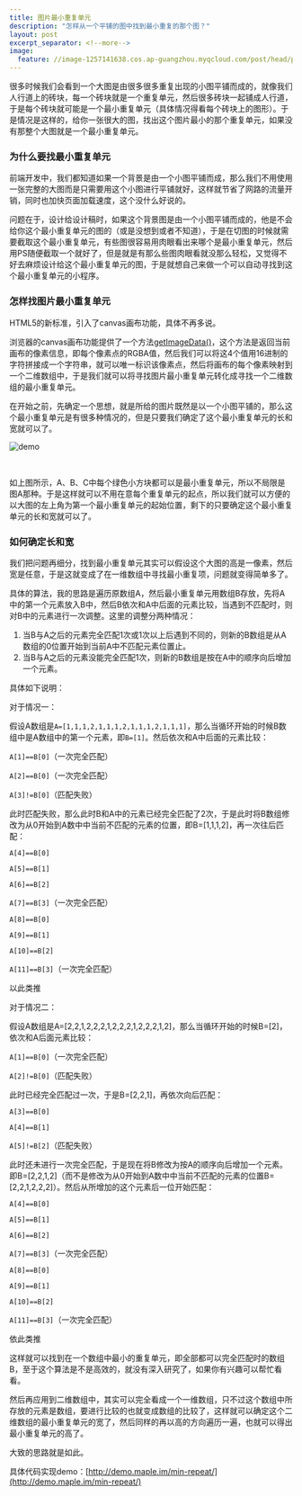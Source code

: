 ```yaml
---
title: 图片最小重复单元
description: "怎样从一个平铺的图中找到最小重复的那个图？"
layout: post
excerpt_separator: <!--more-->
image:
  feature: //image-1257141638.cos.ap-guangzhou.myqcloud.com/post/head/photo-1493407192204-530f0ce3d3d2.jpeg
---
```


很多时候我们会看到一个大图是由很多很多重复出现的小图平铺而成的，就像我们人行道上的砖块，每一个砖块就是一个重复单元，然后很多砖块一起铺成人行道，于是每个砖块就可能是一个最小重复单元（具体情况得看每个砖块上的图形）。于是情况是这样的，给你一张很大的图，找出这个图片最小的那个重复单元，如果没有那整个大图就是一个最小重复单元。

<!--more-->

### 为什么要找最小重复单元

前端开发中，我们都知道如果一个背景是由一个小图平铺而成，那么我们不用使用一张完整的大图而是只需要用这个小图进行平铺就好，这样就节省了网路的流量开销，同时也加快页面加载速度，这个没什么好说的。

问题在于，设计给设计稿时，如果这个背景图是由一个小图平铺而成的，他是不会给你这个最小重复单元的图的（或是没想到或者不知道），于是在切图的时候就需要截取这个最小重复单元，有些图很容易用肉眼看出来哪个是最小重复单元，然后用PS随便截取一个就好了，但是就是有那么些图肉眼看就没那么轻松，又觉得不好去麻烦设计给这个最小重复单元的图，于是就想自己来做一个可以自动寻找到这个最小重复单元的小程序。

### 怎样找图片最小重复单元

HTML5的新标准，引入了canvas画布功能，具体不再多说。

浏览器的canvas画布功能提供了一个方法[getImageData()](http://www.w3school.com.cn/tags/canvas_getimagedata.asp)，这个方法是返回当前画布的像素信息，即每个像素点的RGBA值，然后我们可以将这4个值用16进制的字符拼接成一个字符串，就可以唯一标识该像素点，然后将画布的每个像素映射到一个二维数组中，于是我们就可以将寻找图片最小重复单元转化成寻找一个二维数组的最小重复单元。

在开始之前，先确定一个思想，就是所给的图片既然是以一个小图平铺的，那么这个最小重复单元是有很多种情况的，但是只要我们确定了这个最小重复单元的长和宽就可以了。

![demo](https://image-1257141638.cos.ap-guangzhou.myqcloud.com/post/mini-repeat-01.jpg)

 

如上图所示，A、B、C中每个绿色小方块都可以是最小重复单元，所以不局限是图A那种。于是这样就可以不用在意每个重复单元的起点，所以我们就可以方便的以大图的左上角为第一个最小重复单元的起始位置，剩下的只要确定这个最小重复单元的长和宽就可以了。

### 如何确定长和宽

我们把问题再细分，找到最小重复单元其实可以假设这个大图的高是一像素，然后宽是任意，于是这就变成了在一维数组中寻找最小重复项，问题就变得简单多了。

具体的算法，我的思路是遍历原数组A，然后最小重复单元用数组B存放，先将A中的第一个元素放入B中，然后B依次和A中后面的元素比较，当遇到不匹配时，则对B中的元素进行一次调整。这里的调整分两种情况：

1. 当B与A之后的元素完全匹配1次或1次以上后遇到不同的，则新的B数组是从A数组的0位置开始到当前A中不匹配元素位置止。
2. 当B与A之后的元素没能完全匹配1次，则新的B数组是按在A中的顺序向后增加一个元素。

具体如下说明：

对于情况一：

假设A数组是`A=[1,1,1,2,1,1,1,2,1,1,1,2,1,1,1]`，那么当循环开始的时候B数组中是A数组中的第一个元素，即`B=[1]`。然后依次和A中后面的元素比较：

`A[1]==B[0]`（一次完全匹配）

`A[2]==B[0]`（一次完全匹配）

`A[3]!=B[0]`（匹配失败）

此时匹配失败，那么此时B和A中的元素已经完全匹配了2次，于是此时将B数组修改为从0开始到A数中中当前不匹配的元素的位置，即B=[1,1,1,2]，再一次往后匹配：

`A[4]==B[0]`

`A[5]==B[1]`

`A[6]==B[2]`

`A[7]==B[3]`（一次完全匹配）

`A[8]==B[0]`

`A[9]==B[1]`

`A[10]==B[2]`

`A[11]==B[3]`（一次完全匹配）

以此类推

对于情况二：

假设A数组是A=[2,2,1,2,2,2,1,2,2,2,1,2,2,2,1,2]，那么当循环开始的时候B=[2]，依次和A后面元素比较：

`A[1]==B[0]`（一次完全匹配）

`A[2]!=B[0]`（匹配失败）

此时已经完全匹配过一次，于是B=[2,2,1]，再依次向后匹配：

`A[3]==B[0]`

`A[4]==B[1]`

`A[5]!=B[2]`（匹配失败）

此时还未进行一次完全匹配，于是现在将B修改为按A的顺序向后增加一个元素。即B=[2,2,1,2]（而不是修改为从0开始到A数中中当前不匹配的元素的位置B=[2,2,1,2,2,2]）。然后从所增加的这个元素后一位开始匹配：

`A[4]==B[0]`

`A[5]==B[1]`

`A[6]==B[2]`

`A[7]==B[3]`（一次完全匹配）

`A[8]==B[0]`

`A[9]==B[1]`

`A[10]==B[2]`

`A[11]==B[3]`（一次完全匹配）

依此类推

这样就可以找到在一个数组中最小的重复单元，即全部都可以完全匹配时的数组B，至于这个算法是不是高效的，就没有深入研究了，如果你有兴趣可以帮忙看看。

然后再应用到二维数组中，其实可以完全看成一个一维数组，只不过这个数组中所存放的元素是数组，要进行比较的也就变成数组的比较了，这样就可以确定这个二维数组的最小重复单元的宽了，然后同样的再以高的方向遍历一遍，也就可以得出最小重复单元的高了。

大致的思路就是如此。

具体代码实现demo：[http://demo.maple.im/min-repeat/](http://demo.maple.im/min-repeat/)

